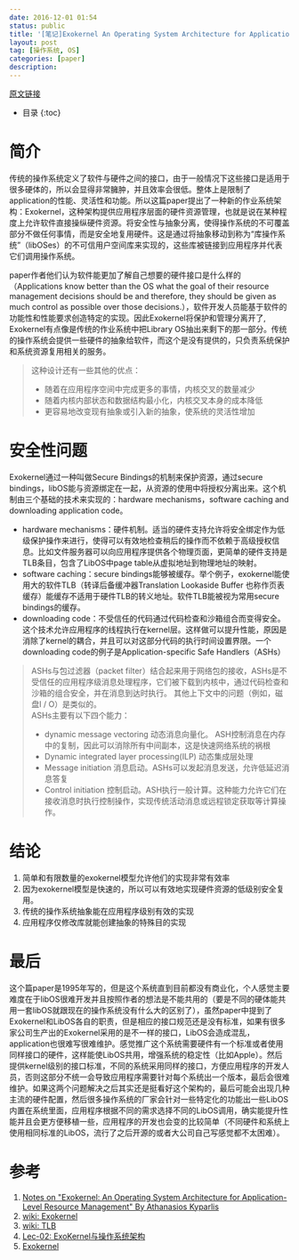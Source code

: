 ```yaml
---
date: 2016-12-01 01:54
status: public
title: '[笔记]Exokernel An Operating System Architecture for Application-Level Resource Management'
layout: post
tag: [操作系统, OS]
categories: [paper]
description: 
---
```


[原文链接](https://pdos.csail.mit.edu/6.828/2008/readings/engler95exokernel.pdf)

* 目录 
{:toc}

# 简介

传统的操作系统定义了软件与硬件之间的接口，由于一般情况下这些接口是适用于很多硬体的，所以会显得非常臃肿，并且效率会很低。整体上是限制了application的性能、灵活性和功能。所以这篇paper提出了一种新的作业系统架构：Exokernel，这种架构提供应用程序层面的硬件资源管理，也就是说在某种程度上允许软件直接操纵硬件资源。将安全性与抽象分离，使得操作系统的不可覆盖部分不做任何事情，而是安全地复用硬件。这是通过将抽象移动到称为“库操作系统”（libOSes）的不可信用户空间库来实现的，这些库被链接到应用程序并代表它们调用操作系统。

paper作者他们认为软件能更加了解自己想要的硬件接口是什么样的（Applications know better than the OS what the goal of their resource management decisions should be and therefore, they should be given as much control as possible over those decisions.），软件开发人员能基于软件的功能性和性能要求创造特定的实现。因此Exokernel将保护和管理分离开了, Exokernel有点像是传统的作业系统中把Library OS抽出来剩下的那一部分。传统的操作系统会提供一些硬件的抽象给软件，而这个是没有提供的，只负责系统保护和系统资源复用相关的服务。

> 这种设计还有一些其他的优点：
> - 随着在应用程序空间中完成更多的事情，内核交叉的数量减少
> - 随着内核内部状态和数据结构最小化，内核交叉本身的成本降低
> - 更容易地改变现有抽象或引入新的抽象，使系统的灵活性增加

# 安全性问题

Exokernel通过一种叫做Secure Bindings的机制来保护资源，通过secure bindings，libOS能与资源绑定在一起，从资源的使用中将授权分离出来。这个机制由三个基础的技术来实现的：hardware mechanisms，software caching and downloading application code。
- hardware mechanisms：硬件机制。适当的硬件支持允许将安全绑定作为低级保护操作来进行，使得可以有效地检查稍后的操作而不依赖于高级授权信息。比如文件服务器可以向应用程序提供各个物理页面，更简单的硬件支持是TLB条目，包含了LibOS中page table从虚拟地址到物理地址的映射。
- software caching：secure bindings能够被缓存。举个例子，exokernel能使用大的软件TLB（转译后备缓冲器Translation Lookaside Buffer 也称作页表缓存）能缓存不适用于硬件TLB的转义地址。软件TLB能被视为常用secure bindings的缓存。
- downloading code：不受信任的代码通过代码检查和沙箱组合而变得安全。 这个技术允许应用程序的线程执行在kernel层。这样做可以提升性能，原因是消除了kernel的耦合，并且可以对这部分代码的执行时间设置界限。一个downloading code的例子是Application-specific Safe Handlers（ASHs）

> ASHs与包过滤器（packet filter）结合起来用于网络包的接收，ASHs是不受信任的应用程序级消息处理程序，它们被下载到内核中，通过代码检查和沙箱的组合安全，并在消息到达时执行。 其他上下文中的问题（例如，磁盘I / O）是类似的。  
> ASHs主要有以下四个能力：
> - dynamic message vectoring 动态消息向量化。 ASH控制消息在内存中的复制，因此可以消除所有中间副本，这是快速网络系统的祸根
> - Dynamic integrated layer processing(ILP) 动态集成层处理
> - Message initiation 消息启动。ASHs可以发起消息发送，允许低延迟消息答复
> - Control initiation 控制启动。ASH执行一般计算。这种能力允许它们在接收消息时执行控制操作，实现传统活动消息或远程锁定获取等计算操作。

# 结论

1. 简单和有限数量的exokernel模型允许他们的实现非常有效率
1. 因为exokernel模型是快速的，所以可以有效地实现硬件资源的低级别安全复用。
1. 传统的操作系统抽象能在应用程序级别有效的实现
1. 应用程序仅修改库就能创建抽象的特殊目的实现

# 最后

这个篇paper是1995年写的，但是这个系统直到目前都没有商业化，个人感觉主要难度在于libOS很难开发并且按照作者的想法是不能共用的（要是不同的硬体能共用一套libOS就跟现在的操作系统没有什么大的区别了），虽然paper中提到了Exokernel和LibOS各自的职责，但是相应的接口规范还是没有标准，如果有很多家公司生产出的Exokernel采用的是不一样的接口，LibOS会造成混乱，application也很难写很难维护。感觉推广这个系统需要硬件有一个标准或者使用同样接口的硬件，这样能使LibOS共用，增强系统的稳定性（比如Apple）。然后提供kernel级别的接口标准，不同的系统采用同样的接口，方便应用程序的开发人员，否则这部分不统一会导致应用程序需要针对每个系统出一个版本，最后会很难维护。如果这两个问题解决之后其实还是挺看好这个架构的，最后可能会出现几种主流的硬件配置，然后很多操作系统的厂家会针对一些特定化的功能出一些LibOS内置在系统里面，应用程序根据不同的需求选择不同的LibOS调用，确实能提升性能并且会更方便移植一些，应用程序的开发也会变的比较简单（不同硬件和系统上使用相同标准的LibOS，流行了之后开源的或者大公司自己写感觉都不太困难）。

# 参考

1. [Notes on "Exokernel: An Operating System Architecture for Application-Level Resource Management" By Athanasios Kyparlis](http://www.cs.cornell.edu/Info/Courses/Spring-97/CS614/exo.html)
1. [wiki: Exokernel](https://zh.wikipedia.org/wiki/Exokernel)
1. [wiki: TLB](https://zh.wikipedia.org/wiki/%E8%BD%89%E8%AD%AF%E5%BE%8C%E5%82%99%E7%B7%A9%E8%A1%9D%E5%8D%80)
1. [Lec-02: ExoKernel与操作系统架构](https://unitial.gitbooks.io/csp/content/lec-02.html)
1. [Exokernel](http://wiki.osdev.org/Exokernel)
